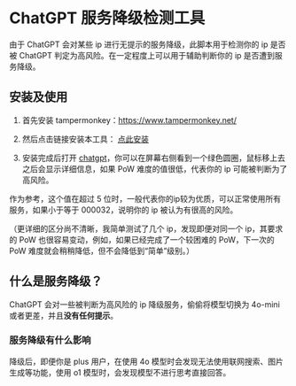 # ChatGPT 服务降级检测工具
由于 ChatGPT 会对某些 ip 进行无提示的服务降级，此脚本用于检测你的 ip 是否被 ChatGPT 判定为高风险。在一定程度上可以用于辅助判断你的 ip 是否遭到服务降级。

## 安装及使用
1. 首先安装 tampermonkey：https://www.tampermonkey.net/

2. 然后点击链接安装本工具： [点此安装](https://update.greasyfork.org/scripts/516051/ChatGPT%E9%99%8D%E7%BA%A7%E6%A3%80%E6%B5%8B.user.js)

3. 安装完成后打开 [chatgpt](https://chatgpt.com/)，你可以在屏幕右侧看到一个绿色圆圈，鼠标移上去之后会显示详细信息，如果 PoW 难度的值很低，代表你的 ip 可能被判断为了高风险。

作为参考，这个值在超过 5 位时，一般代表你的ip较为优质，可以正常使用所有服务，如果小于等于 000032，说明你的 ip 被认为有很高的风险。

（更详细的区分尚不清晰，我简单测试了几个 ip，发现即便对同一个 ip，其要求的 PoW 也很容易变动，例如，如果已经完成了一个较困难的 PoW，下一次的 PoW 难度就会稍稍降低，但不会降低到“简单”级别。）

## 什么是服务降级？
ChatGPT 会对一些被判断为高风险的 ip 降级服务，偷偷将模型切换为 4o-mini 或者更差，并且**没有任何提示**。

### 服务降级有什么影响
降级后，即便你是 plus 用户，在使用 4o 模型时会发现无法使用联网搜索、图片生成等功能，使用 o1 模型时，会发现模型不进行思考直接回答。

